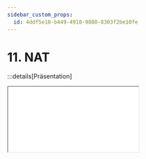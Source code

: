 ```yaml
---
sidebar_custom_props:
  id: 4ddf5e10-b449-4918-9880-8303f2be10fe
---
```

# 11. NAT


:::details[Präsentation]

<iframe src="/slides/tcp-nat-ef.html" style={{border:'0px',width:'100%',height:'500px'}} allowFullScreen="true" webkitallowfullscreen="true" mozallowfullscreen="true" />

:::

## Network Address Translation
NAT (Network Address Translation) ist ein Verfahren, dass in IP-Routern eingesetzt wird, die lokale Netzwerke mit dem Internet verbinden. Weil Internet-Zugänge in der Regel nur über eine einzige öffentliche und damit routbare IPv4-Adresse verfügen, müssen sich alle anderen Hosts im lokalen Netzwerk mit privaten IPv4-Adressen begnügen. Private IP-Adressen dürfen zwar mehrfach verwendet werden, aber besitzen in öffentlichen Netzen keine Gültigkeit. Hosts mit einer privaten IPv4-Adresse können somit nicht mit Hosts ausserhalb des lokalen Netzwerks kommunizieren.

Damit trotzdem alle Computer mit privater IPv4-Adresse Zugang zum Internet bekommen können, muss der Internet-Zugangs-Router in allen ausgehenden Datenpaketen die private IPv4-Adresse der lokalen Hosts durch seine eigene, öffentliche IPv4-Adresse ersetzen. Damit die eingehenden Datenpakete dem lokalen Host zugeordnet werden können, speichert der Router zusätzliche die Port-Nummern der TCP-Verbindungen in einer sogenannten NAT-Tabelle.

In Verbindung mit den privaten IPv4-Adressen wird NAT eingesetzt, damit über die Netzgrenzen hinweg Daten ausgetauscht, E-Mails verschickt und empfangen, sowie auf das World Wide Web (WWW) zugegriffen werden können.
NAT ist allerdings nur eine Notlösung, um die Adressknappheit von IPv4 zu umgehen. Um die damit einhergehenden Probleme zu lösen muss langfristig auf ein Internet-Protokoll mit einem grösseren Adressraum umgestellt werden. IPv6 ist ein solches Protokoll.

## Warum NAT?
Die ersten IPv4-Netze waren anfangs eigenständige Netz ohne Verbindung nach aussen. Hier begnügte man sich mit IPv4-Adressen aus den privaten Adressbereichen. Parallel dazu kam es bereits Ende der 1990er Jahre zu Engpässen bei öffentlichen IPv4-Adressen. Die steigende Anzahl der Einwahlzugänge über das Telefonnetz mussten mit IPv4-Adressen versorgt werden.
Bis heute bekommt ein Internet-Anschluss nur eine IPv4-Adresse für ein Gerät. Damals war es undenkbar, dass an einem Internet-Anschluss ein ganzes Heimnetzwerk betrieben wird. Wenn ein Haushalt einen PC per Modem an das Telefonnetz angeschlossen und sich ins Internet eingewählt hat, dann war das schon etwas besonderes.

Heute betreibt jeder Haushalt mit Internet-Zugang sein eigenes lokales Netzwerk, in dem jedes Endgerät eine IPv4-Adresse braucht. In solchen Fällen bekommen die Geräte IPv4-Adressen aus den privaten Adressräumen 10.0.0.0/8, 192.168.0.0/16 oder 172.16.0.0/12 zugeteilt, um die wenigen öffentlichen IPv4-Adressen einzusparen.

Allerdings sind private IPv4-Adressen nicht routbar. Das heisst, sie sind aus dem Internet nicht erreichbar und es kann keine direkte Verbindung zu Geräten hinter einem NAT aufgebaut werden. Die Andere Richtung, aus dem privaten Netzwerk ins öffentliche Netzwerk, ist jedoch dank einem Austausch der privaten IP-Adresse mit der öffentlichen IP-Adresse des NAT's möglich. Diese Zuordnung wird in der **NAT-Tabelle** gespeichert, so dass beim Erhalt der Antwort die Öffentliche Adresse wieder durch die Private ausgetauscht werden kann.

## Funktionsweise NAT

Innerhalb des lokalen Netzwerks hat der Router die IP-Adresse `192.168.0.1`, die für den LAN-Port gilt und über die der Router im LAN direkt erreichbar und konfiguriert ist. Gleichzeitig handelt es sich dabei um die Adresse des Standard-Gateways und zum Beispiel des lokalen DNS-Servers. Der Router ist also das Standard-Gateway über das alle Verbindung laufen. Mit seiner öffentlichen IP-Adresse tritt der Router als Stellvertreter für alle Stationen seines lokalen Netzwerks (LAN) auf.

Wenn ein Datenpaket mit einer Ziel-Adresse ausserhalb des lokalen Netzwerks adressiert ist, dann ersetzt der Router die Quell-Adresse durch seine öffentliche IP-Adresse. Die Port-Nummer (TCP oder UDP) wird durch eine andere Port-Nummer ersetzt. Um später die Antwortpakete der richtigen Station zuordnen zu können führt der Router eine Tabelle mit den geänderten Quell-Adressen und den dazugehörigen Port-Nummern. Wenn also Pakete mit einer bestimmten Port-Nummer zurückkommen, dann ersetzt NAT die Ziel-Adresse durch die richtige Adresse und Port-Nummer.

In der NAT-Tabelle hat jeder Eintrag auch eine Zeitmarkierung. Nach einer bestimmten Zeit der Inaktivität wird der betreffende Eintrag gelöscht. Auf diese Weise wird sichergestellt, dass keine Ports offen bleiben.
Weil dieses Verfahren die Absender-Adresse (Source) jedes ausgehenden Datenpakets ändert, nennt man dieses Verfahren Source NAT (SNAT). SNAT bezeichnet man in der Regel einfach als NAT.

### Ablauf

WAN
: Wide Area Network
LAN
: Local Area Network

:::flex[--align=center]
1.	Der Client schickt seine Datenpakete mit der IP-Adresse __192.168.0.2__ und dem TCP-Port __10101__ an sein Standard-Gateway, bei dem es sich um einen NAT-Router handelt.
2.	Der NAT-Router tauscht IP-Adresse (LAN-Adresse) und TCP-Port (LAN-Port) aus und speichert beides mit der getauschten Port-Nummer (WAN-Port) in der NAT-Tabelle.
3.	Der Router leitet das Datenpaket mit der WAN-Adresse __220.0.0.1__ und der neuen TCP-Port __20202__ ins Internet weiter.
4.	Der Empfänger (Server) verarbeitet das Datenpaket und schickt seine Antwort zurück.
5.	Der NAT-Router stellt nun anhand der Port-Nummer __20202__ (WAN-Port) fest, für welche IP-Adresse (LAN-Adresse) das Paket im lokalen Netz gedacht ist.
6.	Er tauscht die IP-Adresse und die Port-Nummer wieder aus und leitet das Datenpaket ins lokale Netz weiter, wo es der Client entgegennimmt.
*** --flex-basis=250px
![](./images/snat-ablauf.png)
:::



:::details[⭐ D-NAT & Port-Forwarding]
### DNAT - Destination Network Address Translation (Port-Forwarding)

![](images/dnat.png)

NAT setzt dynamisch eine öffentliche IP-Adresse auf mehrere private IP-Adressen um. Jede ausgehende Verbindung wird mit IP-Adresse und Portnummer festgehalten. Anhand der Portnummer kann NAT eingehende Datenpakete einer lokalen Station zuordnen. Diese Zuordnung ist allerdings nur für kurze Zeit gültig. Das bedeutet, dass Verbindungen nur aus dem lokalen Netzwerk ins öffentliche Netz aufgebaut werden können, nicht umgekehrt.
Wenn man doch einen Host innerhalb des lokalen Netzwerks dauerhaft aus dem öffentlichen Netz erreichbar machen will, dann ist das nur über einen Umweg möglich. Das Verfahren nennt sich Destination NAT (DNAT), allgemein als Port-Forwarding oder auch Port-Weiterleitung bekannt. Dabei wird in der Router-Konfiguration ein TCP-Port fest einer IP-Adresse zugeordnet. Daraufhin leitet der Router alle auf diesem Port eingehenden Datenpakete an diesen Host weiter.
Vorsicht ist beim Freischalten von TCP-Ports (Port-Forwarding) geboten. Wer keine Server-Dienste im Internet zur Verfügung stellt, sollte alle TCP-Ports des Routers (von 0 bis 1.023) sperren. Gut vorkonfigurierte Router haben das schon automatisch eingestellt.
Wer auf Port-Forwarding nicht verzichten kann, sollte aus Sicherheitsgründen eine demilitarisierte Zone (DMZ) einrichten und so den Datenverkehr aus dem Internet aus dem lokalen Netzwerk heraus halten.
:::


### Probleme durch NAT

Ein Problem ist, dass die Anwendungen und Anwendungsprotokolle nichts davon wissen, wenn sie auf einem Host laufen, der nur eine private IPv4-Adresse hat. Solange Protokolle und Anwendungen nach dem Client-Server-Prinzip arbeiten stellt das noch kein Problem dar. Wenn jedoch eine Anwendung dem Ende-zu-Ende-Prinzip folgt, dann bedarf es Hilfskonstruktionen, damit Hosts mit privater IPv4-Adresse erreichbar sind.
Für viele Protokolle existieren Umgehungsmechanismen für NAT, die jedoch die Komplexität und Fehleranfälligkeit steigern und viele Systeme und Anwendungen von deren Verfügbarkeit abhängig machen. Dadurch werden viele Internet-Anwendungen und -Dienste komplizierter, was insgesamt auch zu mehr Sicherheitslücken führt.

#### Beispiel VoIP
Bei der Internet-Telefonie (VoIP) st keine direkte Verbindung zu einem VoIP-Telefon möglich, wenn dieses in einem privaten LAN ist. Hierbei bedarf es zentraler Gateways, an denen sich die VoIP-Telefone anmelden und regelmässig Kontakt herstellen müssen, damit das Telefon durch NAT-Router erreichbar bleibt.

Probleme gibt es auch bei FTP, Messaging und Push Notifications. Auch hier wird vorausgesetzt, dass der Client direkt erreichbar ist, was er wegen der privaten IPv4-Adresse nicht ist.

Die Einträge in der NAT-Tabelle des Routers sind nur für eine kurze Zeit gültig. Für eine Anwendung, die nur sehr unregelmässig Daten austauscht, bedeutet das, dass ständig die Verbindung abgebrochen wird und dadurch die Erreichbarkeit eingeschränkt ist. Das hat zur Folge, dass diese Anwendung unter Umständen in einer NAT-Umgebung nicht funktioniert. Und somit kann sich diese Anwendung im Internet nicht durchsetzen. Den die meisten Clients befinden sich typischerweise in einer NAT-Umgebung.
Um dauerhaft ein Loch in den NAT-Router zu bekommen, wird mit Port-Forwarding (DNAT) gearbeitet. Das bedeutet, dass ein eingehendes Datenpaket mit einem bestimmten TCP-/UDP-Port an eine bestimmte IP-Adresse im lokalen Netzwerk geschickt wird.

Probleme mit NAT gibt es auch da, wo innerhalb des Protokolls die IPv4-Adresse des Hosts mitgeteilt wird. Wenn zum Beispiel bei verschlüsselten IPv4-Paketen eine Checksumme über die IPv4-Adresse zur Integritätskontrolle gebildet wird. Aber durch den Einsatz von NAT werden die Adressen im IPv4-Header geändert. Dadurch scheitern Protokoll, die darauf angewiesen sind, dass die Integrität des IPv4-Headers erhalten bleibt. Zum Beispiel IPsec für VPN.

Wegen den Auswirkungen durch NAT haben sich zentralistische Dienste wie Skype, YouTube und TikTok entwickelt, die die Inhalte aller Internet-Teilnehmer stellvertretend bereitstellen. Diese Dienste haben dadurch die Kontrolle über persönliche Daten gewonnen und können auf dieser Basis ihre äusserst lukrativen Geschäftsmodelle betreiben.

### NAT als Sicherheitsfeature?
NAT wird oft in Beschreibungen von Geräten als Sicherheitsmerkmal bezeichnet. Damit ist der Mechanismus gemeint, der als Nebenprodukt verhindert, dass ein Host hinter einem NAT-Router von ausserhalb direkt ansprechbar ist. Die Systeme im NAT-Netzwerk sind von aussen nicht mehr anhand ihrer IPv4-Adresse voneinander zu unterscheiden. Weil alle dieselbe öffentliche IPv4-Adresse für ihre externen Verbindungen vom NAT-Router bekommen. Das verschafft den Nutzern einen gewissen Grad an Privatsphäre und Sicherheit.

Private IPv4-Adressen in Kombination mit NAT wirken in gewisser Weise wie eine eingebaute "Firewall". Denn von aussen initiierte Verbindungsversuche werden verworfen, wenn vorher keine ausgehende Verbindung bestanden hat. NAT wirkt wie eine rudimentäre Firewall, die alle unberechtigten Zugriffe von aussen blockiert. Es handelt sich dabei um eine gewollte Schutzfunktion für unberechtigten und unsicheren Datenverkehr.

NAT ist deshalb **durchaus ein Sicherheitsmerkmal** für lokale Netzwerke. NAT ersetzt aber keinen Paketfilter und schon gar keine vollwertige Firewall. NAT verhindert nur Datenverbindungen, die nicht vom internen Netzwerk (LAN) aus initiiert wurden und somit kein vorhergehender Datenverkehr existiert hat.
Die grössten Sicherheitsprobleme liegen meist auf der Anwendungsebene bzw. werden durch unsachgemässe Handhabung der Anwender ausgelöst, was man mit NAT nicht verhindern kann - mit einer „Stateful Inspection“ Firewall schon.


::::aufgabe[Aufbohren der NAT-Regeln / Firewall]

<Answer type="state" webKey="149f79b9-7336-4220-8a10-93c661d98cb9" />

Im Unterricht haben wir mit zwei Servern (einer in Deutschland, einer in Finnland) nachgestellt, wie die Schützende Wirkung von NAT (oder auch von Firewalls) umgangen werden können. Beschreiben Sie in eigenen Worten, was gemacht wurde, um eine UDP-Verbindung mit einem Server hinter einem NAT aufzubauen.

Erstellen Sie dabei eine Situationsübersicht (entweder per Hand oder mit [👉 Excalidraw](https://excalidraw.com/))


<Answer type="text" webKey="9eaf1ceb-bb52-4400-8ca7-913dd9c37766" />

<Solution webKey="cbbea909-5c59-4524-9dd2-ac2f8d385ee8" open>

Ausgangslage: Maria und Reto sind in einem privaten Netzwerk und haben über eine Firewall (oder eine Firewall) Zugang zu einer öffentlichen IP-Adresse. Maria möchte mit Reto kommunizieren.

![](images/network-situation.svg)

Damit Maria einen Facetime-Anruf an Reto starten kann, gibt es zwei Möglichkeiten:
Relay-Server
: Maria und Reto sind mit einem __Relay-Server__ verbunden, welcher die Datenpakete jeweils weiterleitet. Wenn Maria nun Reto anrufen möchte, leitet der __Relay-Server__ die Pakete an Reto weiter - es klingelt. Dies funktioniert, da die Firewall von Reto standardmässig Verbindungen von innen nach aussen zulässt. Die Firewall von Maria ist nicht vorhanden, somit kann sie auch Verbindungen von aussen nach innen aufbauen. Die Voraussetzung hier also, dass Beide mit einem Relay-Server verbunden sind. 
: **Nachteil**: Die Verbindung ist langsam, da die Datenpakete über den Relay-Server laufen müssen.
: ![--width=90% --margin=0](images/facetime-relay-server.svg)
Hole-Punching
: Der Verbindungsaufbau läuft wie oben, doch das eigentliche Telefonat soll nicht über den Relay-Server laufen; Die Datenpakete sollen den **direkten** Weg zwischen Maria und Reto nehmen. Wegen der Firewall kann aber keine direkte Verbindung von Maria zu Reto (oder umgekehrt) aufgebaut werden, da eingehende Verbindungen abgelehnt werden.
: ![--width=90% --margin=0](images/facetime-direct.svg)

### Hole-Punching

:::cards[--basis=450px]
![Maria erhält vom Relay-Server die IP von Retos NAT/Firewall](images/facetime-direct-lsg-00.png)
***
![Maria öffnet ihre Firewall mit einem `ping` - es kommt keine Antwort zurück, da bei Reto kein UDP Dienst auf dem Port `53` verfügbar ist (dies ist immer so - Port 53 ist für DNS reserviert!).](images/facetime-direct-lsg-01.png)
***
![Maria Teilt Reto über den Relay Server mit, welche IP sie hat, und welcher Port offen ist](images/facetime-direct-lsg-02.png)
***
![Reto stellt eine Verbindung zu Maria her](images/facetime-direct-lsg-03.png)
:::

</Solution>
::::